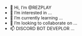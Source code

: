 - 👋 Hi, I’m @REZPLAY
- 👀 I’m interested in ...
- 🌱 I’m currently learning ...
- 💞️ I’m looking to collaborate on ...
- 📫 DISCORD BOT DEVEPLOR  ...

<!---
REZPLAY/REZPLAY is a ✨ special ✨ repository because its `README.md` (this file) appears on your GitHub profile.
You can click the Preview link to take a look at your changes.
--->
